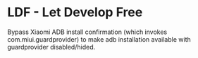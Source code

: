 # LDF - Let Develop Free
Bypass Xiaomi ADB install confirmation (which invokes com.miui.guardprovider) to make adb installation available with guardprovider disabled/hided.
